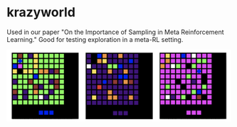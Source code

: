 # krazyworld
Used in our paper "On the Importance of Sampling in Meta Reinforcement Learning."
Good for testing exploration in a meta-RL setting.

<img width="600" alt="./example_envs/krazy_worlds.png" src="./example_envs/krazy_worlds.png">


